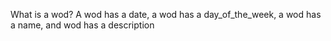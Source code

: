 What is a wod?
  A wod has a date, a wod has a day_of_the_week, a wod has a name, and wod has a description 
